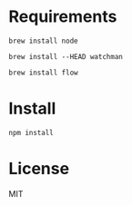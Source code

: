 # Requirements
`brew install node`

`brew install --HEAD watchman`

`brew install flow`

# Install
`npm install`

# License
MIT

